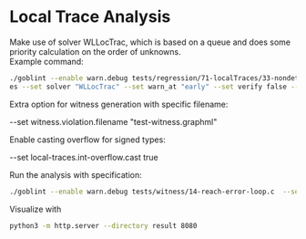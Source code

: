 # Local Trace Analysis
Make use of solver WLLocTrac, which is based on a queue and does some priority calculation on the order of unknowns.\
Example command:
```bash
./goblint --enable warn.debug tests/regression/71-localTraces/33-nondeterministc-loop-exit.c  --set "ana.activated[+]" localTrac
es --set solver "WLLocTrac" --set warn_at "early" --set verify false --html >tmp.txt
```
Extra option for witness generation with specific filename:

--set witness.violation.filename "test-witness.graphml"

Enable casting overflow for signed types:

--set local-traces.int-overflow.cast true

Run the analysis with specification:
```bash
./goblint --enable warn.debug tests/witness/14-reach-error-loop.c  --set "ana.activated[+]" localTraces --set ana.specification "CHECK( init(main()), LTL(G ! call(reach_error())) )"  --set solver "WLLocTrac" --set warn_at "early" --set verify false --html > tmp.txt
```

Visualize with
```bash
python3 -m http.server --directory result 8080
```
